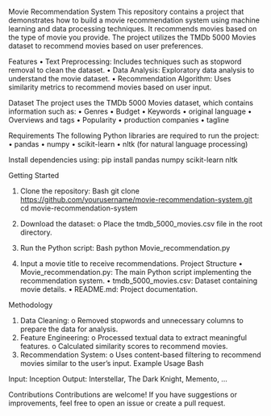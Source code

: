 Movie Recommendation System
This repository contains a project that demonstrates how to build a movie recommendation system using machine learning and data processing techniques. It recommends movies based on the type of movie you provide. The project utilizes the TMDb 5000 Movies dataset to recommend movies based on user preferences.

Features
•	Text Preprocessing: Includes techniques such as stopword removal to clean the dataset.
•	Data Analysis: Exploratory data analysis to understand the movie dataset.
•	Recommendation Algorithm: Uses similarity metrics to recommend movies based on user input.

Dataset
The project uses the TMDb 5000 Movies dataset, which contains information such as:
•	Genres
•	Budget
•	Keywords
•	original language
•	Overviews and tags
•	Popularity
•	production companies
•	tagline

Requirements
The following Python libraries are required to run the project:
•	pandas
•	numpy
•	scikit-learn
•	nltk (for natural language processing)

Install dependencies using:
pip install pandas numpy scikit-learn nltk

Getting Started
1.	Clone the repository:
Bash
git clone https://github.com/yourusername/movie-recommendation-system.git
cd movie-recommendation-system

2.	Download the dataset:
o	Place the tmdb_5000_movies.csv file in the root directory.

3.	Run the Python script:
Bash
python Movie_recommendation.py

4.	Input a movie title to receive recommendations.
Project Structure
•	Movie_recommendation.py: The main Python script implementing the recommendation system.
•	tmdb_5000_movies.csv: Dataset containing movie details.
•	README.md: Project documentation.

Methodology
1.	Data Cleaning:
o	Removed stopwords and unnecessary columns to prepare the data for analysis.
2.	Feature Engineering:
o	Processed textual data to extract meaningful features.
o	Calculated similarity scores to recommend movies.
3.	Recommendation System:
o	Uses content-based filtering to recommend movies similar to the user’s input.
Example Usage
Bash


Input: Inception
Output: Interstellar, The Dark Knight, Memento, ...


Contributions
Contributions are welcome! If you have suggestions or improvements, feel free to open an issue or create a pull request.


